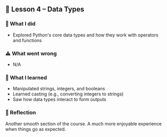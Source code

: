 ## 📘 Lesson 4 – Data Types

### 🔧 What I did
- Explored Python's core data types and how they work with operators and functions

### ⚠️ What went wrong
- N/A

### 🧠 What I learned
- Manipulated strings, integers, and booleans
- Learned casting (e.g., converting integers to strings)
- Saw how data types interact to form outputs

### 💭 Reflection
Another smooth section of the course. A much more enjoyable experience when things go as expected. 